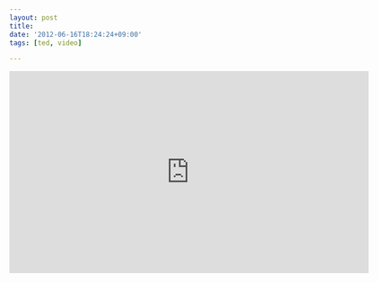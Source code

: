 ```yaml
---
layout: post
title:
date: '2012-06-16T18:24:24+09:00'
tags: [ted, video]

---
```


<iframe src="https://embed-ssl.ted.com/talks/stefon_harris_there_are_no_mistakes_on_the_bandstand.html" width="640" height="360" frameborder="0" scrolling="no" webkitAllowFullScreen mozallowfullscreen allowFullScreen></iframe>
